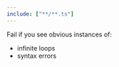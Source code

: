 ```yaml
---
include: ["**/**.ts"]
---
```


Fail if you see obvious instances of:

- infinite loops
- syntax errors
